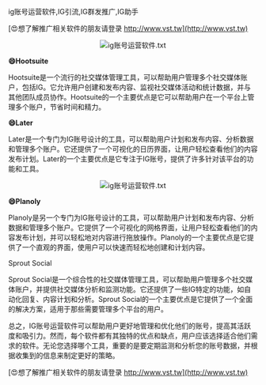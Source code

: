 ig账号运营软件,IG引流,IG群发推广,IG助手

[😍想了解推广相关软件的朋友请登录 http://www.vst.tw](http://www.vst.tw)

 <center><img src="https://vst.tw/MP4/tuiguang/png/5.png" alt="ig账号运营软件.txt"></center>

**😄Hootsuite**

Hootsuite是一个流行的社交媒体管理工具，可以帮助用户管理多个社交媒体账户，包括IG。它允许用户创建和发布内容、监视社交媒体活动和统计数据，并与其他团队成员协作。Hootsuite的一个主要优点是它可以帮助用户在一个平台上管理多个账户，节省时间和精力。

**😄Later**

Later是一个专门为IG账号设计的工具，可以帮助用户计划和发布内容、分析数据和管理多个账户。它还提供了一个可视化的日历界面，让用户轻松查看他们的内容发布计划。Later的一个主要优点是它专注于IG账号，提供了许多针对该平台的功能和工具。

 <center><img src="https://vst.tw/MP4/tuiguang/png/5.png" alt="ig账号运营软件.txt"></center>

**😄Planoly**

Planoly是另一个专门为IG账号设计的工具，可以帮助用户计划和发布内容、分析数据和管理多个账户。它提供了一个可视化的网格界面，让用户轻松查看他们的内容发布计划，并可以轻松地对内容进行拖放操作。Planoly的一个主要优点是它提供了一个直观的界面，使用户可以快速而轻松地创建和计划内容。

Sprout Social

Sprout Social是一个综合性的社交媒体管理工具，可以帮助用户管理多个社交媒体账户，并提供社交媒体分析和监测功能。它还提供了一些IG特定的功能，如自动化回复、内容计划和分析。Sprout Social的一个主要优点是它提供了一个全面的解决方案，适用于那些需要管理多个平台的用户。

总之，IG账号运营软件可以帮助用户更好地管理和优化他们的账号，提高其活跃度和吸引力。然而，每个软件都有其独特的优点和缺点，用户应该选择适合他们需求的软件。无论您选择哪个工具，重要的是要定期监测和分析您的账号数据，并根据收集到的信息来制定更好的策略。

[😍想了解推广相关软件的朋友请登录 http://www.vst.tw](http://www.vst.tw)



